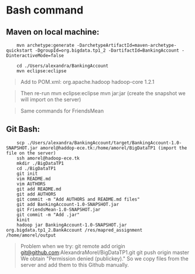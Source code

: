 # Bash command

## Maven on local machine:
        mvn archetype:generate -DarchetypeArtifactId=maven-archetype-quickstart -DgroupId=org.bigdata.tp1_2 -DartifactId=BankingAccount -DinteractiveMode=false

        cd ./Users/alexandra/BankingAccount
        mvn eclipse:eclipse

> Add to POM.xml:
        <dependency>
                <groupId>org.apache.hadoop</groupId>
                <artifactId>hadoop-core</artifactId>
                <version>1.2.1</version>
        </dependency>

> Then re-run
        mvn eclipse:eclipse
        mvn jar:jar (create the snapshot we will import on the server)

> Same commands for FriendsMean

## Git Bash:
        scp ./Users/alexandra/BankingAccount/target/BankingAccount-1.0-SNAPSHOT.jar amorel@haddop-ece.tk:/home/amorel/BigDataTP1 (import the file on the server)
        ssh amorel@hadoop-ece.tk
        mkdir ./BigDataTP1
        cd ./BigDataTP1
        git init
        vim README.md
        vim AUTHORS
        git add README.md
        git add AUTHORS
        git commit -m "Add AUTHORS and README.md files"
        git add BankingAccount-1.0-SNAPSHOT.jar
        git FriendsMean-1.0-SNAPSHOT.jar
        git commit -m "Add .jar"
        kinit
        hadoop jar BankingAccount-1.0-SNAPSHOT.jar org.bigdata.tp1_2.BankAccount /res/mapred_assignment /home/amorel/output

> Problem when we try:
        git remote add origin git@github.com:AlexandraMorel/BigDataTP1.git
        git push origin master
> We obtain "Permission denied (publickey)."
> So we copy files from the server and add them to this Github manually.
